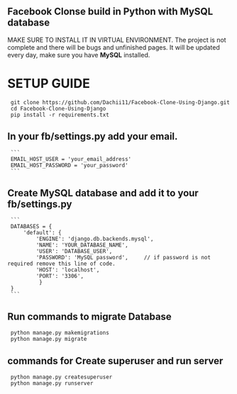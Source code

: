 ## Facebook Clonse build in Python with MySQL database
MAKE SURE TO INSTALL IT IN VIRTUAL ENVIRONMENT.
The project is not complete and there will be bugs and unfinished pages.
It will be updated every day, make sure you have **MySQL** installed.

# SETUP GUIDE
     git clone https://github.com/Dachii11/Facebook-Clone-Using-Django.git
     cd Facebook-Clone-Using-Django
     pip install -r requirements.txt

## In your fb/settings.py add your email.
     ```
     EMAIL_HOST_USER = 'your_email_address'
     EMAIL_HOST_PASSWORD = 'your_password'
     ```

## Create MySQL database and add it to your fb/settings.py
     ```
     DATABASES = {
         'default': {
             'ENGINE': 'django.db.backends.mysql',
             'NAME': 'YOUR_DATABASE_NAME',
             'USER': 'DATABASE_USER',
             'PASSWORD': 'MySQL password',     // if password is not required remove this line of code.
             'HOST': 'localhost',
             'PORT': '3306',
              }
     }
     ```

## Run commands to migrate Database
     python manage.py makemigrations
     python manage.py migrate

## commands for Create superuser and run server
     python manage.py createsuperuser
     python manage.py runserver
